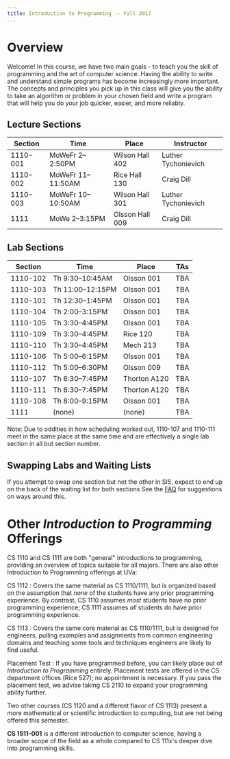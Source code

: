 ```yaml
---
title: Introduction to Programming -- Fall 2017
...
```


# Overview

Welcome! In this course, we have two main goals - to teach you the skill of programming and the art of computer science. Having the ability to write and understand simple programs has become increasingly more important. The concepts and principles you pick up in this class will give you the ability to take an algorithm or problem in your chosen field and write a program that will help you do your job quicker, easier, and more reliably.

## Lecture Sections

Section |Time             |Place          |Instructor             
--------|-----------------|---------------|-----------------------
1110-001|MoWeFr 2–2:50PM  |Wilson Hall 402|Luther Tychonievich    
1110-002|MoWeFr 11–11:50AM|Rice Hall 130  |Craig Dill
1110-003|MoWeFr 10–10:50AM|Wilson Hall 301|Luther Tychonievich
1111    |MoWe 2–3:15PM    |Olsson Hall 009|Craig Dill             

## Lab Sections

Section |Time            |Place       |TAs
--------|----------------|------------|-----
1110-102|Th 9:30–10:45AM |Olsson 001  |TBA
1110-103|Th 11:00–12:15PM|Olsson 001  |TBA
1110-101|Th 12:30–1:45PM |Olsson 001  |TBA
1110-104|Th 2:00–3:15PM  |Olsson 001  |TBA
1110-105|Th 3:30–4:45PM  |Olsson 001  |TBA
1110-109|Th 3:30–4:45PM  |Rice 120    |TBA
1110-110|Th 3:30–4:45PM  |Mech 213    |TBA
1110-106|Th 5:00–6:15PM  |Olsson 001  |TBA
1110-112|Th 5:00–6:30PM  |Olsson 009  |TBA
1110-107|Th 6:30–7:45PM  |Thorton A120|TBA
1110-111|Th 6:30–7:45PM  |Thorton A120|TBA
1110-108|Th 8:00–9:15PM  |Olsson 001  |TBA
1111    |(none)          |(none)      |TBA

Note: Due to oddities in how scheduling worked out, 1110-107 and 1110-111 meet in the same place at the same time and are effectively a single lab section in all but section number.

## Swapping Labs and Waiting Lists

If you attempt to swap one section but not the other in SIS, expect to end up on the back of the waiting list for both sections
See the [FAQ](faq.html) for suggestions on ways around this.

# Other *Introduction to Programming* Offerings

CS 1110 and CS 1111 are both "general" introductions to programming, providing an overview of topics suitable for all majors.
There are also other Introduction to Programming offerings at UVa:

CS 1112
:   Covers the same material as CS 1110/1111,
    but is organized based on the assumption that *none* of the students have any prior programming experience.
    By contrast, CS 1110 assumes *most* students have no prior programming experience;
    CS 1111 assumes *all* students do have prior programming experience.

CS 1113
:   Covers the same core material as CS 1110/1111, but is designed for engineers,
    pulling examples and assignments from common engineering domains
    and teaching some tools and techniques engineers are likely to find useful.

Placement Test
:   If you have programmed before, you can likely place out of *Introduction to Programming* entirely.
    Placement tests are offered in the CS department offices (Rice 527); no appointment is necessary.
    If you pass the placement test, we advise taking CS 2110 to expand your programming ability further.

Two other courses (CS 1120 and a different flavor of CS 1113) present a more mathematical or scientific introduction to computing, but are not being offered this semester.

**CS 1511-001** is a different introduction to computer science, having a broader scope of the field as a whole compared to CS 111x's deeper dive into programming skills.
